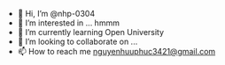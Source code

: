 - 👋 Hi, I’m @nhp-0304
- 👀 I’m interested in ... hmmm
- 🌱 I’m currently learning Open University
- 💞️ I’m looking to collaborate on ...
- 📫 How to reach me nguyenhuuphuc3421@gmail.com

<!---
nhp-0304/nhp-0304 is a ✨ special ✨ repository because its `README.md` (this file) appears on your GitHub profile.
You can click the Preview link to take a look at your changes.
--->
